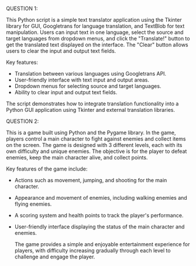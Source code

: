 QUESTION 1:

  This Python script is a simple text translator application using the Tkinter library for GUI, Googletrans for language translation, and TextBlob for text manipulation. Users can input text in one language, select the source and target languages from dropdown menus, and click the "Translate!" button to get the translated text displayed on the interface. The "Clear" button allows users to clear the input and output text fields.
  
  Key features:
- Translation between various languages using Googletrans API.
- User-friendly interface with text input and output areas.
- Dropdown menus for selecting source and target languages.
- Ability to clear input and output text fields.

The script demonstrates how to integrate translation functionality into a Python GUI application using Tkinter and external translation libraries.


QUESTION 2:

  This is a game built using Python and the Pygame library. In the game, players control a main character to fight against enemies and collect items on the screen. The game is designed with 3 different levels, each with its own difficulty and unique enemies. The objective is for the player to defeat enemies, keep the main character alive, and collect points.

  Key features of the game include:

- Actions such as movement, jumping, and shooting for the main character.
- Appearance and movement of enemies, including walking enemies and flying enemies.
- A scoring system and health points to track the player's performance.
- User-friendly interface displaying the status of the main character and enemies.

  The game provides a simple and enjoyable entertainment experience for players, with difficulty increasing gradually through each level to challenge and engage the player.
